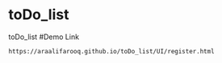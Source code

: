 # toDo_list
toDo_list
#Demo Link
```
https://araalifarooq.github.io/toDo_list/UI/register.html

```
